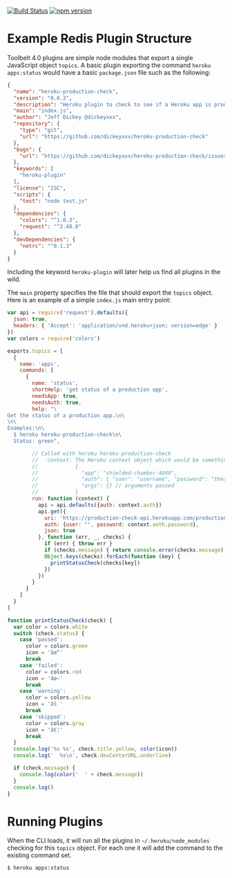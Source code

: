 [![Build Status](https://travis-ci.org/dickeyxxx/heroku-rediscloud-plugin-example?branch=master)](https://travis-ci.org/dickeyxxx/heroku-rediscloud-plugin-example)
[![npm version](https://badge.fury.io/js/heroku-rediscloud-plugin-example.svg)](http://badge.fury.io/js/heroku-rediscloud-plugin-example)

Example Redis Plugin Structure
==============================

Toolbelt 4.0 plugins are simple node modules that export a single JavaScript object `topics`. A basic plugin exporting the command `heroku apps:status` would have a basic `package.json` file such as the following:

```json
{
  "name": "heroku-production-check",
  "version": "0.0.2",
  "description": "Heroku plugin to check to see if a Heroku app is production ready",
  "main": "index.js",
  "author": "Jeff Dickey @dickeyxxx",
  "repository": {
    "type": "git",
    "url": "https://github.com/dickeyxxx/heroku-production-check"
  },
  "bugs": {
    "url": "https://github.com/dickeyxxx/heroku-production-check/issues"
  },
  "keywords": [
    "heroku-plugin"
  ],
  "license": "ISC",
  "scripts": {
    "test": "node test.js"
  },
  "dependencies": {
    "colors": "^1.0.3",
    "request": "^2.48.0"
  },
  "devDependencies": {
    "netrc": "^0.1.3"
  }
}
```

Including the keyword `heroku-plugin` will later help us find all plugins in the wild.

The `main` property specifies the file that should export the `topics` object. Here is an example of a simple `index.js` main entry point:

```javascript
var api = require('request').defaults({
  json: true,
  headers: { 'Accept': 'application/vnd.heroku+json; version=edge' }
})
var colors = require('colors')

exports.topics = [
  {
    name: 'apps',
    commands: [
      {
        name: 'status',
        shortHelp: 'get status of a production app',
        needsApp: true,
        needsAuth: true,
        help: "\
Get the status of a production app.\n\
\n\
Examples:\n\
  $ heroku heroku-production-check\n\
  Status: green",

        // Called with heroku heroku-production-check
        //   context: The Heroku context object which would be something like this:
        //            {
        //              "app": "shielded-chamber-4849",
        //              "auth": { "user": "username", "password": "theapitoken"},
        //              "args": {} // arguments passed
        //            }
        run: function (context) {
          api = api.defaults({auth: context.auth})
          api.get({
            uri: 'https://production-check-api.herokuapp.com/production-checks/'+context.app,
            auth: {user: "", password: context.auth.password},
            json: true
          }, function (err, _, checks) {
            if (err) { throw err }
            if (checks.message) { return console.error(checks.message) }
            Object.keys(checks).forEach(function (key) {
              printStatusCheck(checks[key])
            })
          })
        }
      }
    ]
  }
]

function printStatusCheck(check) {
  var color = colors.white
  switch (check.status) {
    case 'passed':
      color = colors.green
      icon = 'âœ“'
      break
    case 'failed':
      color = colors.red
      icon = 'âœ—'
      break
    case 'warning':
      color = colors.yellow
      icon = 'âš '
      break
    case 'skipped':
      color = colors.gray
      icon = 'â€¦'
      break
  }
  console.log('%s %s', check.title.yellow, color(icon))
  console.log('  %s\n', check.devCenterURL.underline)

  if (check.message) {
    console.log(color('  ' + check.message))
  }
  console.log()
}
```

Running Plugins
===============

When the CLI loads, it will run all the plugins in `~/.heroku/node_modules` checking for this `topics` object. For each one it will add the command to the existing command set.

    $ heroku apps:status
